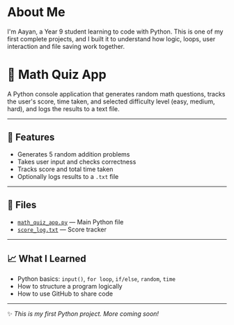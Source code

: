 # About Me

I'm Aayan, a Year 9 student learning to code with Python. This is one of my first complete projects, and I built it to understand how logic, loops, user interaction and file saving work together.

# 🧮 Math Quiz App

A Python console application that generates random math questions, tracks the user's score, time taken, and selected difficulty level (easy, medium, hard), and logs the results to a text file.

---

## 🚀 Features

- Generates 5 random addition problems  
- Takes user input and checks correctness  
- Tracks score and total time taken  
- Optionally logs results to a `.txt` file

---

## 📁 Files

- [`math_quiz_app.py`](./math_quiz_app.py) — Main Python file  
- [`score_log.txt`](./score_log.txt) — Score tracker

---

## 📈 What I Learned

- Python basics: `input()`, `for loop`, `if/else`, `random`, `time`
- How to structure a program logically
- How to use GitHub to share code

---

✨ _This is my first Python project. More coming soon!_
